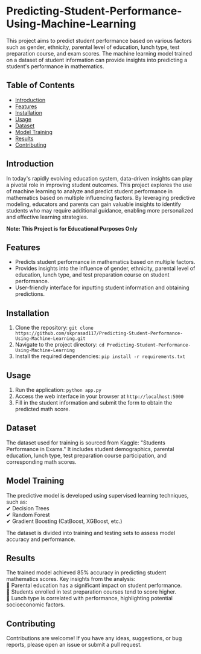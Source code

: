 # Predicting-Student-Performance-Using-Machine-Learning

This project aims to predict student performance based on various factors such as gender, ethnicity, parental level of education, lunch type, test preparation course, and exam scores. The machine learning model trained on a dataset of student information can provide insights into predicting a student's performance in mathematics.

## Table of Contents
- [Introduction](#introduction)
- [Features](#features)
- [Installation](#installation)
- [Usage](#usage)
- [Dataset](#dataset)
- [Model Training](#model-training)
- [Results](#results)
- [Contributing](#contributing)

## Introduction

In today's rapidly evolving education system, data-driven insights can play a pivotal role in improving student outcomes. This project explores the use of machine learning to analyze and predict student performance in mathematics based on multiple influencing factors. By leveraging predictive modeling, educators and parents can gain valuable insights to identify students who may require additional guidance, enabling more personalized and effective learning strategies.

**Note: This Project is for Educational Purposes Only**



## Features
- Predicts student performance in mathematics based on multiple factors.
- Provides insights into the influence of gender, ethnicity, parental level of education, lunch type, and test preparation course on student performance.
- User-friendly interface for inputting student information and obtaining predictions.

## Installation

1. Clone the repository: `git clone https://github.com/skprasad117/Predicting-Student-Performance-Using-Machine-Learning.git`
2. Navigate to the project directory: `cd Predicting-Student-Performance-Using-Machine-Learning`
3. Install the required dependencies: `pip install -r requirements.txt`

## Usage

1. Run the application: `python app.py`
2. Access the web interface in your browser at `http://localhost:5000`
3. Fill in the student information and submit the form to obtain the predicted math score.

## Dataset

The dataset used for training is sourced from Kaggle: "Students Performance in Exams."
It includes student demographics, parental education, lunch type, test preparation course participation, and corresponding math scores.

## Model Training

The predictive model is developed using supervised learning techniques, such as:<br>
✔ Decision Trees<br>
✔ Random Forest<br>
✔ Gradient Boosting (CatBoost, XGBoost, etc.)

The dataset is divided into training and testing sets to assess model accuracy and performance.

## Results

The trained model achieved 85% accuracy in predicting student mathematics scores.
Key insights from the analysis:<br>
📌 Parental education has a significant impact on student performance.<br>
📌 Students enrolled in test preparation courses tend to score higher.<br>
📌 Lunch type is correlated with performance, highlighting potential socioeconomic factors.


## Contributing

Contributions are welcome! If you have any ideas, suggestions, or bug reports, please open an issue or submit a pull request.









